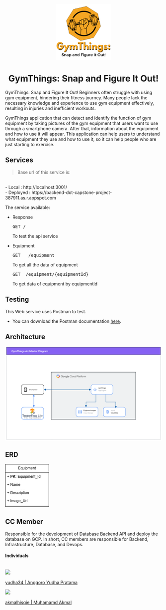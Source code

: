 <p align="center">
  <img src="image/GymThings_logo.png" alt="Konva logo" height="180" />
</p>

<h1 align="center">GymThings: Snap and Figure It Out! </h1>

GymThings: Snap and Figure It Out! 
Beginners often struggle with using gym equipment, hindering their fitness journey. Many people lack the necessary knowledge and experience to use gym equipment effectively, resulting in injuries and inefficient workouts.
<br />

GymThings application that can detect and identify the function of gym equipment by taking pictures of the gym equipment that users want to use through a smartphone camera. After that, information about the equipment and how to use it will appear. This application can help users to understand what equipment they use and how to use it, so it can help people who are just starting to exercise.


## Services
> Base url of this service is: 
<br />
- Local : http://localhost:3001/
<br />
- Deployed : https://backend-dot-capstone-project-387911.as.r.appspot.com
<br />

The service available:

- Response
  <pre>GET /</pre>
  To test the api service 
 
- Equipment
  <pre>GET   /equipment</pre>
  To get all the data of equipment

  <pre>GET  /equipment/{equipmentId}</pre>
  To get data of equipment by equipmentId

 ## Testing

This Web service uses Postman to test.

- You can download the Postman documentation [here](https://documenter.getpostman.com/view/27965604/2s93sf1qwN).

## Architecture
<p align="center">
  <img src="image/Architecture%20Gymthings.png" alt="Konva logo" />
</p>

## ERD
<p>
  <img src="image/GymThings%20ERD.jpg" alt="Konva logo" />
</p>

## CC Member 
Responsible for the development of Database Backend API and deploy the database on GCP. In short, CC members are responsible for Backend, Infrastructure, Database, and Devops.

#### Individuals
<br />

<a href="https://github.com/Capstone-Bangkit/cc/graphs/contributors">
  <img src="https://contrib.rocks/image?repo=yudha34/pbo" />
</a>
<a href="https://github.com/yudha34"><p>yudha34 | Anggoro Yudha Pratama</p>

<a href="https://github.com/Capstone-Bangkit/cc/graphs/contributors">
<img src="https://contrib.rocks/image?repo=akmalhisqie/portofolio-assesment" />
</a>
<a href="https://github.com/akmalhisqie"><p>akmalhisqie | Muhamamd Akmal</p>


